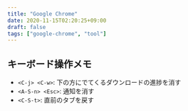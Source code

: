 ```yaml
---
title: "Google Chrome"
date: 2020-11-15T02:20:25+09:00
draft: false
tags: ["google-chrome", "tool"]
---
```


## キーボード操作メモ

* `<C-j> <C-w>`: 下の方にでてくるダウンロードの進捗を消す
* `<A-S-n> <Esc>`: 通知を消す
* `<C-S-t>`: 直前のタブを戻す


